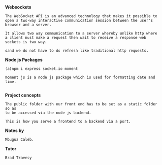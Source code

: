 **Websockets**

```
The WebSocket API is an advanced technology that makes it possible to open a two-way interactive communication session between the user's browser and a server.

It allows two way communication to a server whereby unlike http where a client must make a request then wait to receive a response web sockets is two way.

sand we do not have to do refresh like traditional http requests.

```

**Node js Packages**

```
(a)npm i express socket.io moment

moment js is a node js package which is used for formatting date and time.


```

**Project concepts**

```
The public folder with our front end has to be set as a static folder so as
to be accessed via the node js backend.

This is how you serve a frontend to a backend via a port.

```

**Notes by**

```
Mbugua Caleb.

```

**Tutor**

```
Brad Travesy
```
